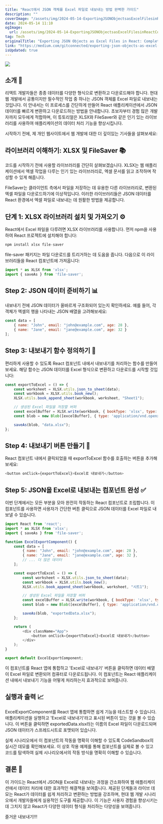 ```yaml
---
title: "React에서 JSON 객체를 Excel 파일로 내보내는 방법 완벽한 가이드"
description: ""
coverImage: "/assets/img/2024-05-14-ExportingJSONObjectsasExcelFilesinReactCompleteGuide_0.png"
date: 2024-05-14 11:10
ogImage: 
  url: /assets/img/2024-05-14-ExportingJSONObjectsasExcelFilesinReactCompleteGuide_0.png
tag: Tech
originalTitle: "Exporting JSON Objects as Excel Files in React: Complete Guide"
link: "https://medium.com/gitconnected/exporting-json-objects-as-excel-files-in-react-a-beginners-guide-08b090bc2a99"
isUpdated: true
---
```





<img src="/assets/img/2024-05-14-ExportingJSONObjectsasExcelFilesinReactCompleteGuide_0.png" />

## 소개 🌟

리액트 개발자들은 종종 데이터를 다양한 형식으로 변환하고 다운로드해야 합니다. 현대 웹 개발에서 공통이지만 필수적인 작업 중 하나는 JSON 객체를 Excel 파일로 내보내는 것입니다. 이 안내서는 이 프로세스를 간단하게 만들어 React 애플리케이션에서 JSON 데이터를 빠르게 변환하고 다운로드하는 방법을 안내합니다. 초보자부터 경험 많은 개발자까지 모두에게 적합하며, 이 튜토리얼은 XLSX와 FileSaver와 같은 인기 있는 라이브러리를 사용하여 애플리케이션의 데이터 처리 기능을 향상시킵니다.

시작하기 전에, 제 개인 웹사이트에서 웹 개발에 대한 더 깊이있는 기사들을 살펴보세요:



## 라이브러리 이해하기: XLSX 및 FileSaver 📚

코드를 시작하기 전에 사용할 라이브러리를 간단히 살펴보겠습니다. XLSX는 웹 애플리케이션에서 엑셀 작업을 다루는 인기 있는 라이브러리로, 엑셀 문서를 읽고 조작하며 작성할 수 있게 해줍니다.

FileSaver는 클라이언트 측에서 파일을 저장하는 데 유용한 다른 라이브러리로, 변환된 엑셀 파일을 다운로드하기에 이상적입니다. 이러한 라이브러리들은 JSON 데이터를 React 환경에서 엑셀 파일로 내보내는 데 원활한 방법을 제공합니다.

## 단계 1: XLSX 라이브러리 설치 및 가져오기 ⚙️



React에서 Excel 파일을 다루려면 XLSX 라이브러리를 사용합니다. 먼저 npm을 사용하여 React 프로젝트에 설치해야 합니다:

```js
npm install xlsx file-saver
```

file-saver 패키지는 파일 다운로드를 트리거하는 데 도움을 줍니다. 다음으로 이 라이브러리들을 React 컴포넌트에 가져옵니다:

```js
import * as XLSX from 'xlsx';
import { saveAs } from 'file-saver';
```



## Step 2: JSON 데이터 준비하기 📊

내보내기 전에 JSON 데이터가 올바르게 구조화되어 있는지 확인하세요. 예를 들어, 각 객체가 엑셀의 행을 나타내는 JSON 배열을 고려해보세요:

```js
const data = [
    { name: "John", email: "john@example.com", age: 28 },
    { name: "Jane", email: "jane@example.com", age: 32 }
];
```

## Step 3: 내보내기 함수 정의하기 🚀



편리하게 사용할 수 있도록 React 컴포넌트 내에서 내보내기를 처리하는 함수를 만들어보세요. 해당 함수는 JSON 데이터를 Excel 형식으로 변환하고 다운로드를 시작할 것입니다:

```js
const exportToExcel = () => {
    const worksheet = XLSX.utils.json_to_sheet(data);
    const workbook = XLSX.utils.book_new();
    XLSX.utils.book_append_sheet(workbook, worksheet, "Sheet1");

    // 생성된 Excel 파일을 저장할 버퍼
    const excelBuffer = XLSX.write(workbook, { bookType: 'xlsx', type: 'array' });
    const blob = new Blob([excelBuffer], { type: 'application/vnd.openxmlformats-officedocument.spreadsheetml.sheet;charset=UTF-8' });

    saveAs(blob, "data.xlsx");
};
```

## Step 4: 내보내기 버튼 만들기 🔘

React 컴포넌트 내에서 클릭되었을 때 exportToExcel 함수를 호출하는 버튼을 추가해보세요:



```js
<button onClick={exportToExcel}>Excel로 내보내기</button>
```

## Step 5: JSON을 Excel로 내보내는 컴포넌트 완성 ✅

이번 단계에서는 모든 부분을 모아 완전히 작동하는 React 컴포넌트로 조립합니다. 이 컴포넌트를 사용하면 사용자가 간단한 버튼 클릭으로 JSON 데이터를 Excel 파일로 내보낼 수 있습니다.

```js
import React from 'react';
import * as XLSX from 'xlsx';
import { saveAs } from 'file-saver';

function ExcelExportComponent() {
    const data = [
        { name: "John", email: "john@example.com", age: 28 },
        { name: "Jane", email: "jane@example.com", age: 32 },
        // ... 더 많은 데이터
    ];

    const exportToExcel = () => {
        const worksheet = XLSX.utils.json_to_sheet(data);
        const workbook = XLSX.utils.book_new();
        XLSX.utils.book_append_sheet(workbook, worksheet, "시트1");

        // 생성된 Excel 파일을 저장할 버퍼
        const excelBuffer = XLSX.write(workbook, { bookType: 'xlsx', type: 'array' });
        const blob = new Blob([excelBuffer], { type: 'application/vnd.openxmlformats-officedocument.spreadsheetml.sheet;charset=UTF-8' });

        saveAs(blob, "exportedData.xlsx");
    };

    return (
        <div className="App">
            <button onClick={exportToExcel}>Excel로 내보내기</button>
        </div>
    );
}

export default ExcelExportComponent;
```



이 컴포넌트를 React 앱에 통합하고 'Excel로 내보내기' 버튼을 클릭하면 데이터 배열이 Excel 파일로 변환되어 컴퓨터로 다운로드됩니다. 이 컴포넌트는 React 애플리케이션 내에서 내보내기 기능을 어떻게 처리하는지 효과적으로 보여줍니다.

## 실행과 출력 📈

ExcelExportComponent를 React 앱에 통합하면 쉽게 기능을 테스트할 수 있습니다. 애플리케이션을 실행하고 'Excel로 내보내기'라고 표시된 버튼이 있는 것을 볼 수 있습니다. 이 버튼을 클릭하면 exportedData.xlsx라는 이름의 Excel 파일이 다운로드되며 JSON 데이터가 스프레드시트로 포맷되어 있습니다.

실제 시나리오에서 이 컴포넌트의 작동을 명확히 이해할 수 있도록 CodeSandbox의 실시간 데모를 확인해보세요. 이 상호 작용 예제를 통해 컴포넌트를 실제로 볼 수 있고 코드를 탐색하여 실제 시나리오에서의 작동 방식을 명확히 이해할 수 있습니다.



## 결론 🎯

이 가이드는 React에서 JSON을 Excel로 내보내는 과정을 간소화하여 웹 애플리케이션에서 데이터 처리에 대한 효과적인 해결책을 보여줍니다. 제공된 단계들과 라이브 데모는 React가 데이터를 쉽게 처리하고 변환하는 방법을 강조하며, 현대 웹 개발 시나리오에서 개발자들에게 실용적인 도구를 제공합니다. 이 기능은 사용자 경험을 향상시키는데 그치지 않고 React가 다양한 데이터 형식을 처리하는 다양성을 보여줍니다.

즐거운 내보내기!!!